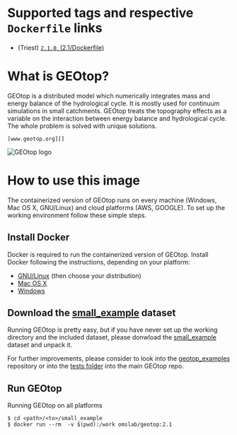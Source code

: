 # Supported tags and respective ```Dockerfile``` links
* (Triest) [```2.1.0```, (2.1/Dockerfile)][]

# What is GEOtop?

GEOtop is a distributed model which numerically integrates mass and energy
balance of the hydrological cycle. It is mostly used for continuum simulations
in small catchments. GEOtop treats the topography effects as a variable on the
interaction between energy balance and hydrological cycle. The whole problem is
solved with unique solutions.

    [www.geotop.org][]

![GEOtop
logo](https://github.com/GrowWorkingHard/logos/blob/master/geotop/GEOtop_200x250.jpg
      "GEOtop logo")

# How to use this image

The containerized version of GEOtop runs on every machine (Windows, Mac OS X, GNU/Linux) and cloud
platforms (AWS, GOOGLE). To set up the working environment follow these simple
steps.

## Install Docker

Docker is required to run the containerized version of GEOtop. Install Docker
following the instructions, depending on your platform:

* [GNU/Linux][] (then choose your distribution)
* [Mac OS X][]
* [Windows][]

## Download the [small_example][] dataset

Running GEOtop is pretty easy, but if you have never set up the working
directory and the included dataset, please donwload the [small_example][]
dataset and unpack it.

For further improvements, please consider to look into the [geotop_examples][]
repository or into the [tests folder][] into the main GEOtop repo.

## Run GEOtop

Running GEOtop on all platforms

```
$ cd <path>/<to>/small_example
$ docker run --rm  -v $(pwd):/work omslab/geotop:2.1
```

[```2.1.0```, (2.1/Dockerfile)]: https://github.com/geotopmodel/docker/tree/master/2.1
[www.geotop.org]: http://geotopmodel.github.io/geotop/
[GNU/Linux]: https://docs.docker.com/engine/installation/
[Mac OS X]: https://docs.docker.com/docker-for-mac/
[Windows]: https://docs.docker.com/docker-for-windows/
[small_example]: https://github.com/geotopmodel/docker/blob/master/small_example.tar.gz?raw=true
[geotop_examples]: https://docs.docker.com/docker-for-windows/
[tests folder]: https://github.com/geotopmodel/geotop/tree/master/tests

